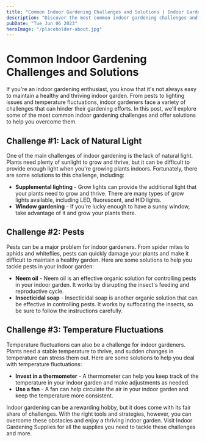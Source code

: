 ```yaml
---
title: "Common Indoor Gardening Challenges and Solutions | Indoor Gardening Supplies"
description: "Discover the most common indoor gardening challenges and solutions. This informative post will help you overcome any obstacles you might experience in your indoor gardening journey. Get the supplies you need to tackle these challenges at Indoor Gardening Supplies."
pubDate: "Tue Jun 06 2023"
heroImage: "/placeholder-about.jpg"
---
```


# Common Indoor Gardening Challenges and Solutions

If you&#39;re an indoor gardening enthusiast, you know that it&#39;s not always easy to maintain a healthy and thriving indoor garden. From pests to lighting issues and temperature fluctuations, indoor gardeners face a variety of challenges that can hinder their gardening efforts. In this post, we&#39;ll explore some of the most common indoor gardening challenges and offer solutions to help you overcome them.


## Challenge #1: Lack of Natural Light

One of the main challenges of indoor gardening is the lack of natural light. Plants need plenty of sunlight to grow and thrive, but it can be difficult to provide enough light when you&#39;re growing plants indoors. Fortunately, there are some solutions to this challenge, including:

* **Supplemental lighting** - Grow lights can provide the additional light that your plants need to grow and thrive. There are many types of grow lights available, including LED, fluorescent, and HID lights.
* **Window gardening** - If you&#39;re lucky enough to have a sunny window, take advantage of it and grow your plants there.

## Challenge #2: Pests

Pests can be a major problem for indoor gardeners. From spider mites to aphids and whiteflies, pests can quickly damage your plants and make it difficult to maintain a healthy garden. Here are some solutions to help you tackle pests in your indoor garden:

* **Neem oil** - Neem oil is an effective organic solution for controlling pests in your indoor garden. It works by disrupting the insect&#39;s feeding and reproductive cycle.
* **Insecticidal soap** - Insecticidal soap is another organic solution that can be effective in controlling pests. It works by suffocating the insects, so be sure to follow the instructions carefully.

## Challenge #3: Temperature Fluctuations

Temperature fluctuations can also be a challenge for indoor gardeners. Plants need a stable temperature to thrive, and sudden changes in temperature can stress them out. Here are some solutions to help you deal with temperature fluctuations:

* **Invest in a thermometer** - A thermometer can help you keep track of the temperature in your indoor garden and make adjustments as needed.
* **Use a fan** - A fan can help circulate the air in your indoor garden and keep the temperature more consistent.

Indoor gardening can be a rewarding hobby, but it does come with its fair share of challenges. With the right tools and strategies, however, you can overcome these obstacles and enjoy a thriving indoor garden. Visit Indoor Gardening Supplies for all the supplies you need to tackle these challenges and more.